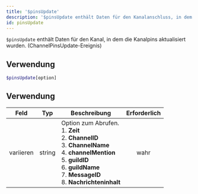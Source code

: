 ```yaml
---
title: '$pinsUpdate'
description: '$pinsUpdate enthält Daten für den Kanalanschluss, in dem die Kanalanschlüsse aktualisiert wurden. (ChannelPinsUpdate-Ereignis)'
id: pinsUpdate
---
```


`$pinsUpdate` enthält Daten für den Kanal, in dem die Kanalpins aktualisiert wurden. (ChannelPinsUpdate-Ereignis)

## Verwendung

```php
$pinsUpdate[option]
```

## Verwendung

| Feld      | Typ    | Beschreibung                                                                                                                                                                                                                                                                 | Erforderlich |
| --------- | ------ | ---------------------------------------------------------------------------------------------------------------------------------------------------------------------------------------------------------------------------------------------------------------------------- |:------------:|
| variieren | string | Option zum Abrufen. <br /> 1. **Zeit**  <br /> 2. **ChannelID** <br /> 3. **ChannelName** <br /> 4. **channelMention** <br /> 5. **guildID** <br /> 6. **guildName** <br /> 7. **MessageID** <br /> 8. **Nachrichteninhalt** |     wahr     |